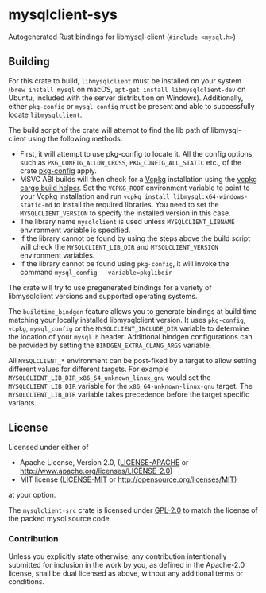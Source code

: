mysqlclient-sys
======

Autogenerated Rust bindings for libmysql-client (`#include <mysql.h>`)

Building
--------

For this crate to build, `libmysqlclient` must be installed on your system
(`brew install mysql` on macOS, `apt-get install libmysqlclient-dev` on Ubuntu,
included with the server distribution on Windows). Additionally, either
`pkg-config` or `mysql_config` must be present and able to successfully locate
`libmysqlclient`.

The build script of the crate will attempt to find the lib path of
libmysql-client using the following methods:

- First, it will attempt to use pkg-config to locate it. All the config options,
  such as `PKG_CONFIG_ALLOW_CROSS`, `PKG_CONFIG_ALL_STATIC` etc., of the crate
  [pkg-config](https://docs.rs/pkg-config/latest/pkg_config/)
  apply.
- MSVC ABI builds will then check for a [Vcpkg](https://github.com/Microsoft/vcpkg)
  installation using the [vcpkg cargo build helper](https://docs.rs/vcpkg/latest/vcpkg/).
  Set the `VCPKG_ROOT` environment variable to point to your Vcpkg installation and
  run `vcpkg install libmysql:x64-windows-static-md` to install the required libraries.
  You need to set the `MYSQLCLIENT_VERSION` to specify the installed version in this case.
- The library name `mysqlclient` is used unless `MYSQLCLIENT_LIBNAME` environment
  variable is specified.
- If the library cannot be found by using the steps above the build script will 
  check the `MYSQLCLIENT_LIB_DIR` and `MYSQLCLIENT_VERSION` environment variables.
- If the library cannot be found using `pkg-config`, it will invoke the command
  `mysql_config --variable=pkglibdir`

The crate will try to use pregenerated bindings for a variety of libmysqlclient versions and supported operating systems.

The `buildtime_bindgen` feature allows you to generate bindings at build time matching your locally installed libmysqlclient version. It uses `pkg-config`, `vcpkg`, `mysql_config` or the `MYSQLCLIENT_INCLUDE_DIR` variable to determine the location of your `mysql.h` header. 
Additional bindgen configurations can be provided by setting the `BINDGEN_EXTRA_CLANG_ARGS` variable.

All `MYSQLCLIENT_*` environment can be post-fixed by a target to allow setting different values for different targets. For example `MYSQLCLIENT_LIB_DIR_x86_64_unknown_linux_gnu` would set the `MYSQLCLIENT_LIB_DIR` variable for the `x86_64-unknown-linux-gnu` target. The `MYSQLCLIENT_LIB_DIR` variable takes precedence before the target specific variants.

## License

Licensed under either of

 * Apache License, Version 2.0, ([LICENSE-APACHE](LICENSE-APACHE) or
   http://www.apache.org/licenses/LICENSE-2.0)
 * MIT license ([LICENSE-MIT](LICENSE-MIT) or
   http://opensource.org/licenses/MIT)

at your option.

The `mysqlclient-src` crate is licensed under [GPL-2.0](https://www.gnu.org/licenses/old-licenses/gpl-2.0.html)
to match the license of the packed mysql source code.

### Contribution

Unless you explicitly state otherwise, any contribution intentionally submitted
for inclusion in the work by you, as defined in the Apache-2.0 license, shall be
dual licensed as above, without any additional terms or conditions.
